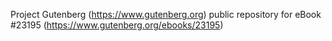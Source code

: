 Project Gutenberg (https://www.gutenberg.org) public repository for eBook #23195 (https://www.gutenberg.org/ebooks/23195)
